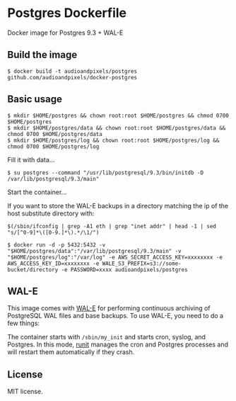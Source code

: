 # Postgres Dockerfile

Docker image for Postgres 9.3 + WAL-E

## Build the image
```shell
$ docker build -t audioandpixels/postgres github.com/audioandpixels/docker-postgres
```

## Basic usage

```shell
$ mkdir $HOME/postgres && chown root:root $HOME/postgres && chmod 0700 $HOME/postgres
$ mkdir $HOME/postgres/data && chown root:root $HOME/postgres/data && chmod 0700 $HOME/postgres/data
$ mkdir $HOME/postgres/log && chown root:root $HOME/postgres/log && chmod 0700 $HOME/postgres/log
```

Fill it with data...
```shell
$ su postgres --command "/usr/lib/postgresql/9.3/bin/initdb -D /var/lib/postgresql/9.3/main"
```

Start the container...

If you want to store the WAL-E backups in a directory matching the ip of the host substitute directory with:
```shell
$(/sbin/ifconfig | grep -A1 eth | grep "inet addr" | head -1 | sed "s/[^0-9]*\([0-9.]*\).*/\1/")
```

```shell
$ docker run -d -p 5432:5432 -v "$HOME/postgres/data":"/var/lib/postgresql/9.3/main" -v "$HOME/postgres/log":"/var/log" -e AWS_SECRET_ACCESS_KEY=xxxxxxxx -e AWS_ACCESS_KEY_ID=xxxxxxxx -e WALE_S3_PREFIX=s3://some-bucket/directory -e PASSWORD=xxxx audioandpixels/postgres
```

## WAL-E

This image comes with [WAL-E][wal-e] for performing continuous archiving of PostgreSQL WAL files and base backups.  To use WAL-E, you need to do a few things:

The container starts with `/sbin/my_init` and starts cron, syslog, and Postgres. In this mode, [runit][runit] manages the cron and Postgres processes and will restart them automatically if they crash.

## License

MIT license.

[wal-e]:  https://github.com/wal-e/wal-e
[runit]:  http://smarden.org/runit/
